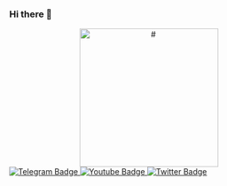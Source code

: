 ### Hi there 👋
<div id="header" align="center">
  <img src="https://media.giphy.com/media/5dLoIhuX12Nl1MnQJ1/giphy.gif" alt="#" width="250">
</div>
<div id="badges" style="margin: 0 auto">
  <a href="[your-linkedin-URL](https://t.me/Andferston)">
    <img src="https://img.shields.io/badge/Telegram-blue?style=for-the-badge&logo=telegram&logoColor=white" alt="Telegram Badge"/>
  </a>
  <a href="your-youtube-URL">
    <img src="https://img.shields.io/badge/YouTube-red?style=for-the-badge&logo=youtube&logoColor=white" alt="Youtube Badge"/>
  </a>
  <a href="your-twitter-URL">
    <img src="https://img.shields.io/badge/Twitter-blue?style=for-the-badge&logo=twitter&logoColor=white" alt="Twitter Badge"/>
  </a>
</div>
